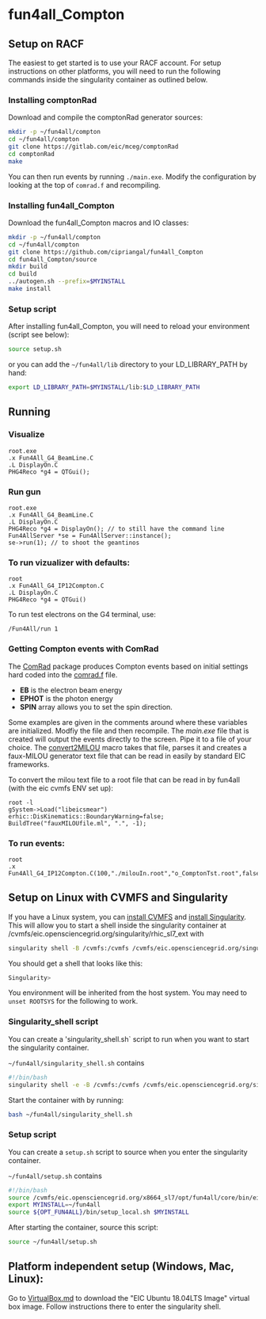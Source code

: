# fun4all_Compton

## Setup on RACF

The easiest to get started is to use your RACF account. For setup instructions on other platforms, you will need to run the following commands inside the singularity container as outlined below.

### Installing comptonRad

Download and compile the comptonRad generator sources:
```bash
mkdir -p ~/fun4all/compton
cd ~/fun4all/compton
git clone https://gitlab.com/eic/mceg/comptonRad
cd comptonRad
make
```
You can then run events by running `./main.exe`. Modify the configuration by looking at the top of `comrad.f` and recompiling.

### Installing fun4all_Compton

Download the fun4all_Compton macros and IO classes:
```bash
mkdir -p ~/fun4all/compton
cd ~/fun4all/compton
git clone https://github.com/cipriangal/fun4all_Compton
cd fun4all_Compton/source
mkdir build
cd build
../autogen.sh --prefix=$MYINSTALL
make install
```

### Setup script

After installing fun4all_Compton, you will need to reload your environment (script see below):
```bash
source setup.sh
```
or you can add the `~/fun4all/lib` directory to your LD_LIBRARY_PATH by hand:
```bash
export LD_LIBRARY_PATH=$MYINSTALL/lib:$LD_LIBRARY_PATH
```

## Running

### Visualize
```
root.exe
.x Fun4All_G4_BeamLine.C
.L DisplayOn.C
PHG4Reco *g4 = QTGui();  
```

### Run gun
```
root.exe
.x Fun4All_G4_BeamLine.C
.L DisplayOn.C
PHG4Reco *g4 = DisplayOn(); // to still have the command line
Fun4AllServer *se = Fun4AllServer::instance();
se->run(1); // to shoot the geantinos
```

### To run vizualizer with defaults:
```
root
.x Fun4All_G4_IP12Compton.C
.L DisplayOn.C
PHG4Reco *g4 = QTGui()
```
To run test electrons on the G4 terminal, use:
```
/Fun4All/run 1
```

### Getting Compton events with ComRad
The [ComRad](https://gitlab.com/eic/mceg/comptonRad) package produces Compton events based on initial settings hard coded into the [comrad.f](https://gitlab.com/eic/mceg/comptonRad/-/blob/master/comrad.f) file. 
- **EB** is the electron beam energy
- **EPHOT** is the photon energy
- **SPIN** array allows you to set the spin direction. 

Some examples are given in the comments around where these variables are initialized. Modfiy the file and then recompile. The *main.exe* file that is created will output the events directly to the screen. Pipe it to a file of your choice. The [convert2MILOU](https://gitlab.com/eic/mceg/comptonRad/-/blob/master/convert2MILOU.C) macro takes that file, parses it and creates a faux-MILOU generator text file that can be read in easily by standard EIC frameworks.

To convert the milou text file to a root file that can be read in by fun4all (with the eic cvmfs ENV set up):
```
root -l
gSystem->Load("libeicsmear")
erhic::DisKinematics::BoundaryWarning=false;
BuildTree("fauxMILOUfile.ml", ".", -1);
```


### To run events:
```
root
.x Fun4All_G4_IP12Compton.C(100,"./milouIn.root","o_ComptonTst.root",false,18")
```

## Setup on Linux with CVMFS and Singularity

If you have a Linux system, you can [install CVMFS](https://cvmfs.readthedocs.io/en/stable/cpt-quickstart.html) and [install Singularity](https://sylabs.io/guides/3.0/user-guide/installation.html). This will allow you to start a shell inside the singularity container at /cvmfs/eic.opensciencegrid.org/singularity/rhic_sl7_ext with
```bash
singularity shell -B /cvmfs:/cvmfs /cvmfs/eic.opensciencegrid.org/singularity/rhic_sl7_ext
```
You should get a shell that looks like this:
```bash
Singularity>
```
You environment will be inherited from the host system. You may need to `unset ROOTSYS` for the following to work.

### Singularity_shell script
You can create a 'singularity_shell.sh` script to run when you want to start the singularity container.

`~/fun4all/singularity_shell.sh` contains
```bash
#!/bin/bash
singularity shell -e -B /cvmfs:/cvmfs /cvmfs/eic.opensciencegrid.org/singularity/rhic_sl7_ext
```
Start the container with by running:
```bash
bash ~/fun4all/singularity_shell.sh
```

### Setup script
You can create a `setup.sh` script to source when you enter the singularity container.

`~/fun4all/setup.sh` contains
```bash
#!/bin/bash
source /cvmfs/eic.opensciencegrid.org/x8664_sl7/opt/fun4all/core/bin/eic_setup.sh
export MYINSTALL=~/fun4all
source ${OPT_FUN4ALL}/bin/setup_local.sh $MYINSTALL
```
After starting the container, source this script:
```bash
source ~/fun4all/setup.sh
```

## Platform independent setup (Windows, Mac, Linux):

Go to [VirtualBox.md](https://github.com/eic/Singularity/blob/master/VirtualBox.md) to download the "EIC Ubuntu 18.04LTS Image" virtual box image. Follow instructions there to enter the singularity shell.

